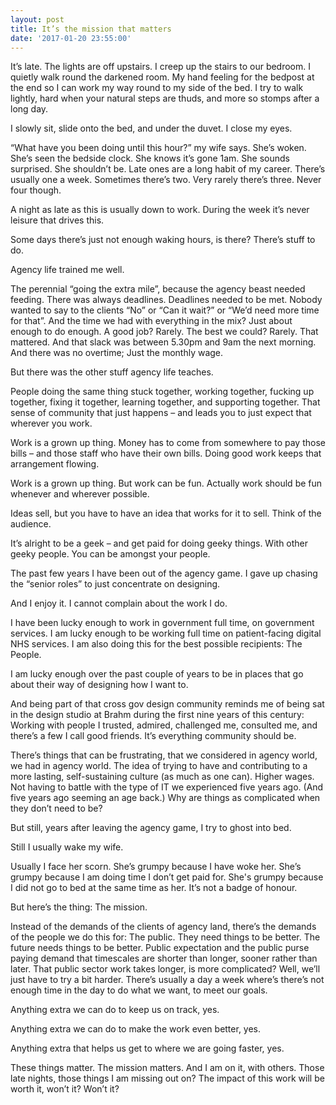 ```yaml
---
layout: post
title: It’s the mission that matters
date: '2017-01-20 23:55:00'
---
```

It’s late. The lights are off upstairs. I creep up the stairs to our bedroom. I quietly walk round the darkened room. My hand feeling for the bedpost at the end so I can work my way round to my side of the bed. I try to walk lightly, hard when your natural steps are thuds, and more so stomps after a long day.

I slowly sit, slide onto the bed, and under the duvet. I close my eyes.

“What have you been doing until this hour?” my wife says. She’s woken. She’s seen the bedside clock. She knows it’s gone 1am. She sounds surprised. She shouldn’t be. Late ones are a long habit of my career. There’s usually one a week. Sometimes there’s two. Very rarely there’s three. Never four though.

A night as late as this is usually down to work. During the week it’s never leisure that drives this.

Some days there’s just not enough waking hours, is there? There’s stuff to do.

Agency life trained me well.

The perennial “going the extra mile”, because the agency beast needed feeding. There was always deadlines. Deadlines needed to be met. Nobody wanted to say to the clients “No” or “Can it wait?” or “We’d need more time for that”. And the time we had with everything in the mix? Just about enough to do enough. A good job? Rarely. The best we could? Rarely. That mattered.  And that slack was between 5.30pm and 9am the next morning. And there was no overtime; Just the monthly wage.

But there was the other stuff agency life teaches.

People doing the same thing stuck together, working together, fucking up together, fixing it together, learning together, and supporting together. That sense of community that just happens – and leads you to just expect that wherever you work.

Work is a grown up thing. Money has to come from somewhere to pay those bills – and those staff who have their own bills. Doing good work keeps that arrangement flowing.

Work is a grown up thing. But work can be fun. Actually work should be fun whenever and wherever possible.

Ideas sell, but you have to have an idea that works for it to sell. Think of the audience.

It’s alright to be a geek – and get paid for doing geeky things. With other geeky people. You can be amongst your people.

The past few years I have been out of the agency game. I gave up chasing the “senior roles” to just concentrate on designing.

And I enjoy it. I cannot complain about the work I do.

I have been lucky enough to work in government full time, on government services. I am lucky enough to be working full time on patient-facing digital NHS services. I am also doing this for the best possible recipients: The People.

I am lucky enough over the past couple of years to be in places that go about their way of designing how I want to.

And being part of that cross gov design community reminds me of being sat in the design studio at Brahm during the first nine years of this century: Working with people I trusted, admired, challenged me, consulted me, and there’s a few I call good friends. It’s everything community should be.

There’s things that can be frustrating, that we considered in agency world, we had in agency world. The idea of trying to have and contributing to a more lasting, self-sustaining culture (as much as one can). Higher wages. Not having to battle with the type of IT we experienced five years ago. (And five years ago seeming an age back.) Why are things as complicated when they don’t need to be?

But still, years after leaving the agency game, I try to ghost into bed.

Still I usually wake my wife.

Usually I face her scorn. She’s grumpy because I have woke her. She’s grumpy because I am doing time I don’t get paid for. She's grumpy because I did not go to bed at the same time as her. It’s not a badge of honour.

But here’s the thing: The mission.

Instead of the demands of the clients of agency land, there’s the demands of the people we do this for: The public. They need things to be better. The future needs things to be better. Public expectation and the public purse paying demand that timescales are shorter than longer, sooner rather than later. That public sector work takes longer, is more complicated? Well, we’ll just have to try a bit harder. There’s usually a day a week where’s there’s not enough time in the day to do what we want, to meet our goals.

Anything extra we can do to keep us on track, yes.

Anything extra we can do to make the work even better, yes.

Anything extra that helps us get to where we are going faster, yes.

These things matter. The mission matters. And I am on it, with others. Those late nights, those things I am missing out on? The impact of this work will be worth it, won’t it? Won’t it?
